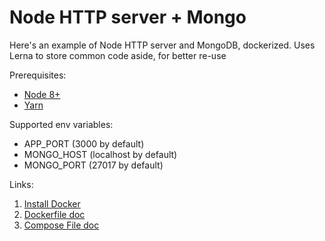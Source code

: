 # Node HTTP server + Mongo

Here's an example of Node HTTP server and MongoDB, dockerized.
Uses Lerna to store common code aside, for better re-use

Prerequisites:
- [Node 8+](https://nodejs.org/en/)
- [Yarn](https://yarnpkg.com/en/docs/install)

Supported env variables:
- APP_PORT (3000 by default)
- MONGO_HOST (localhost by default)
- MONGO_PORT (27017 by default)

Links:
1. [Install Docker](https://docs.docker.com/install/)
2. [Dockerfile doc](https://docs.docker.com/engine/reference/builder/)
3. [Compose File doc](https://docs.docker.com/compose/compose-file/)
